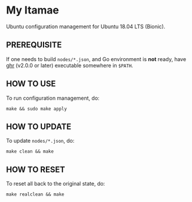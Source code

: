 My Itamae
=========

Ubuntu configuration management for Ubuntu 18.04 LTS (Bionic).

PREREQUISITE
------------

If one needs to build `nodes/*.json`, and Go environment is **not** ready,
have [ghr](https://github.com/yowcow/ghr/releases) (v2.0.0 or later) executable somewhere in `$PATH`.

HOW TO USE
----------

To run configuration management, do:

```
make && sudo make apply
```

HOW TO UPDATE
-------------

To update `nodes/*.json`, do:

```
make clean && make
```

HOW TO RESET
------------

To reset all back to the original state, do:

```
make realclean && make
```
